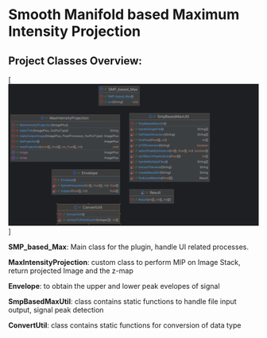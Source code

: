# Smooth Manifold based Maximum Intensity Projection

## Project Classes Overview:
[![Current Project classes](./src/main/resources/SMPBasedMax_classes.png)]

**SMP_based_Max**: Main class for the plugin, handle UI related processes.

**MaxIntensityProjection**: custom class to perform MIP on Image Stack, return projected Image and the z-map

**Envelope**: to obtain the upper and lower peak evelopes of signal

**SmpBasedMaxUtil**: class contains static functions to handle file input output, signal peak detection

**ConvertUtil**: class contains static functions for conversion of data type